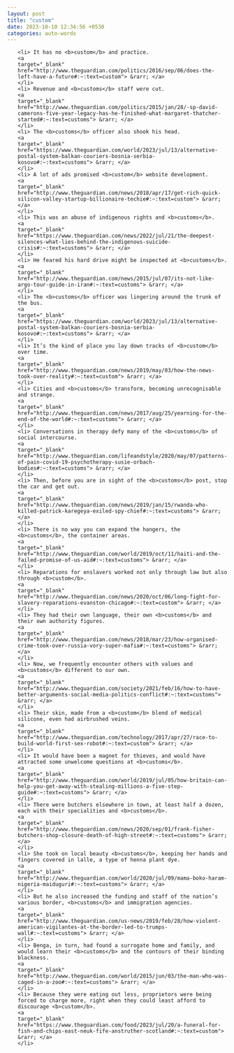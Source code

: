 ```yaml
---
layout: post
title: "custom"
date: 2023-10-10 12:34:56 +0530
categories: auto-words
---
```

<ol>

    <li> It has no <b>custom</b> and practice.
    <a 
    target="_blank" 
    href="http://www.theguardian.com/politics/2016/sep/06/does-the-left-have-a-future#:~:text=custom"> &rarr; </a>
    </li>
    <li> Revenue and <b>customs</b> staff were cut.
    <a 
    target="_blank" 
    href="http://www.theguardian.com/politics/2015/jan/28/-sp-david-camerons-five-year-legacy-has-he-finished-what-margaret-thatcher-started#:~:text=customs"> &rarr; </a>
    </li>
    <li> The <b>customs</b> officer also shook his head.
    <a 
    target="_blank" 
    href="https://www.theguardian.com/world/2023/jul/13/alternative-postal-system-balkan-couriers-bosnia-serbia-kosovo#:~:text=customs"> &rarr; </a>
    </li>
    <li> A lot of ads promised <b>custom</b> website development.
    <a 
    target="_blank" 
    href="http://www.theguardian.com/news/2018/apr/17/get-rich-quick-silicon-valley-startup-billionaire-techie#:~:text=custom"> &rarr; </a>
    </li>
    <li> This was an abuse of indigenous rights and <b>customs</b>.
    <a 
    target="_blank" 
    href="https://www.theguardian.com/news/2022/jul/21/the-deepest-silences-what-lies-behind-the-indigenous-suicide-crisis#:~:text=customs"> &rarr; </a>
    </li>
    <li> He feared his hard drive might be inspected at <b>customs</b>.
    <a 
    target="_blank" 
    href="http://www.theguardian.com/news/2015/jul/07/its-not-like-argo-tour-guide-in-iran#:~:text=customs"> &rarr; </a>
    </li>
    <li> The <b>customs</b> officer was lingering around the trunk of the bus.
    <a 
    target="_blank" 
    href="https://www.theguardian.com/world/2023/jul/13/alternative-postal-system-balkan-couriers-bosnia-serbia-kosovo#:~:text=customs"> &rarr; </a>
    </li>
    <li> It’s the kind of place you lay down tracks of <b>custom</b> over time.
    <a 
    target="_blank" 
    href="http://www.theguardian.com/news/2019/may/03/how-the-news-took-over-reality#:~:text=custom"> &rarr; </a>
    </li>
    <li> Cities and <b>customs</b> transform, becoming unrecognisable and strange.
    <a 
    target="_blank" 
    href="http://www.theguardian.com/news/2017/aug/25/yearning-for-the-end-of-the-world#:~:text=customs"> &rarr; </a>
    </li>
    <li> Conversations in therapy defy many of the <b>customs</b> of social intercourse.
    <a 
    target="_blank" 
    href="http://www.theguardian.com/lifeandstyle/2020/may/07/patterns-of-pain-covid-19-psychotherapy-susie-orbach-bodies#:~:text=customs"> &rarr; </a>
    </li>
    <li> Then, before you are in sight of the <b>customs</b> post, stop the car and get out.
    <a 
    target="_blank" 
    href="http://www.theguardian.com/news/2019/jan/15/rwanda-who-killed-patrick-karegeya-exiled-spy-chief#:~:text=customs"> &rarr; </a>
    </li>
    <li> There is no way you can expand the hangers, the <b>customs</b>, the container areas.
    <a 
    target="_blank" 
    href="http://www.theguardian.com/world/2019/oct/11/haiti-and-the-failed-promise-of-us-aid#:~:text=customs"> &rarr; </a>
    </li>
    <li> Reparations for enslavers worked not only through law but also through <b>custom</b>.
    <a 
    target="_blank" 
    href="http://www.theguardian.com/news/2020/oct/06/long-fight-for-slavery-reparations-evanston-chicago#:~:text=custom"> &rarr; </a>
    </li>
    <li> They had their own language, their own <b>customs</b> and their own authority figures.
    <a 
    target="_blank" 
    href="http://www.theguardian.com/news/2018/mar/23/how-organised-crime-took-over-russia-vory-super-mafia#:~:text=customs"> &rarr; </a>
    </li>
    <li> Now, we frequently encounter others with values and <b>customs</b> different to our own.
    <a 
    target="_blank" 
    href="http://www.theguardian.com/society/2021/feb/16/how-to-have-better-arguments-social-media-politics-conflict#:~:text=customs"> &rarr; </a>
    </li>
    <li> Their skin, made from a <b>custom</b> blend of medical silicone, even had airbrushed veins.
    <a 
    target="_blank" 
    href="http://www.theguardian.com/technology/2017/apr/27/race-to-build-world-first-sex-robot#:~:text=custom"> &rarr; </a>
    </li>
    <li> It would have been a magnet for thieves, and would have attracted some unwelcome questions at <b>customs</b>.
    <a 
    target="_blank" 
    href="http://www.theguardian.com/world/2019/jul/05/how-britain-can-help-you-get-away-with-stealing-millions-a-five-step-guide#:~:text=customs"> &rarr; </a>
    </li>
    <li> There were butchers elsewhere in town, at least half a dozen, each with their specialities and <b>customs</b>.
    <a 
    target="_blank" 
    href="http://www.theguardian.com/news/2020/sep/01/frank-fisher-butchers-shop-closure-death-of-high-street#:~:text=customs"> &rarr; </a>
    </li>
    <li> She took on local beauty <b>customs</b>, keeping her hands and fingers covered in lalle, a type of henna plant dye.
    <a 
    target="_blank" 
    href="http://www.theguardian.com/world/2020/jul/09/mama-boko-haram-nigeria-maiduguri#:~:text=customs"> &rarr; </a>
    </li>
    <li> But he also increased the funding and staff of the nation’s various border, <b>customs</b> and immigration agencies.
    <a 
    target="_blank" 
    href="http://www.theguardian.com/us-news/2019/feb/28/how-violent-american-vigilantes-at-the-border-led-to-trumps-wall#:~:text=customs"> &rarr; </a>
    </li>
    <li> Benga, in turn, had found a surrogate home and family, and would learn their <b>customs</b> and the contours of their binding blackness.
    <a 
    target="_blank" 
    href="http://www.theguardian.com/world/2015/jun/03/the-man-who-was-caged-in-a-zoo#:~:text=customs"> &rarr; </a>
    </li>
    <li> Because they were eating out less, proprietors were being forced to charge more, right when they could least afford to discourage <b>custom</b>.
    <a 
    target="_blank" 
    href="https://www.theguardian.com/food/2023/jul/20/a-funeral-for-fish-and-chips-east-neuk-fife-anstruther-scotland#:~:text=custom"> &rarr; </a>
    </li>
